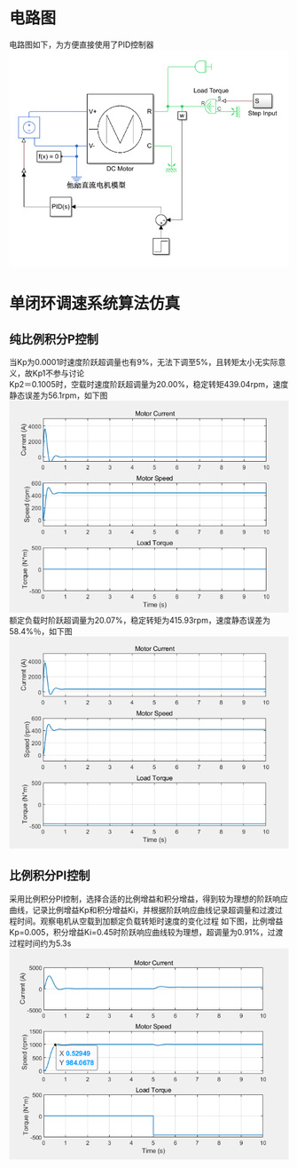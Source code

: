 # 电路图  
电路图如下，为方便直接使用了PID控制器  
![](./image/1.png)  
# 单闭环调速系统算法仿真  
## 纯比例积分P控制
当Kp为0.0001时速度阶跃超调量也有9%，无法下调至5%，且转矩太小无实际意义，故Kp1不参与讨论  
Kp2＝0.1005时，空载时速度阶跃超调量为20.00%，稳定转矩439.04rpm，速度静态误差为56.1rpm，如下图　　
![](./image/2.png)  
额定负载时阶跃超调量为20.07%，稳定转矩为415.93rpm，速度静态误差为58.4%％，如下图　　
![](./image/3.png)  
## 比例积分PI控制  
采用比例积分PI控制，选择合适的比例增益和积分增益，得到较为理想的阶跃响应曲线，记录比例增益Kp和积分增益Ki，并根据阶跃响应曲线记录超调量和过渡过程时间。观察电机从空载到加额定负载转矩时速度的变化过程 
如下图，比例增益Kp=0.005，积分增益Ki=0.45时阶跃响应曲线较为理想，超调量为0.91%，过渡过程时间约为5.3s 
![](./image/4.png) 
